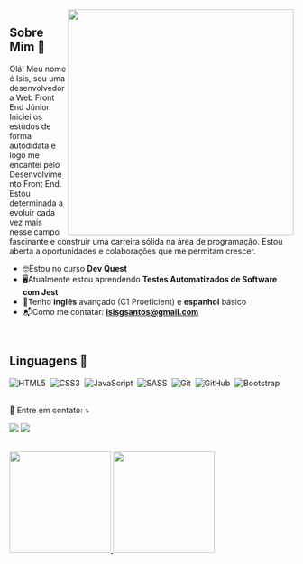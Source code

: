 <img src="https://i.makeagif.com/media/6-20-2018/hH5G05.gif" min-width="400px" max-width="400px" width="400px" align="right">

## Sobre Mim :mag_right:
 Olá! Meu nome é Isis, sou uma desenvolvedora Web Front End Júnior. <br>
 Iniciei os estudos de forma autodidata e logo me encantei pelo Desenvolvimento Front End. Estou determinada a evoluir cada vez mais nesse campo fascinante e construir uma carreira sólida na área de programação. Estou aberta a oportunidades e colaborações que me permitam crescer.

- :nerd_face:Estou no curso **Dev Quest**
- :desktop_computer:Atualmente estou aprendendo **Testes Automatizados de Software com Jest**
- :open_book:Tenho **inglês** avançado (C1 Proeficient) e **espanhol** básico
- :mailbox_with_mail:Como me contatar: **isisgsantos@gmail.com**
<br>

## Linguagens :monocle_face:
![HTML5](https://img.shields.io/badge/-HTML5-E34F26?style=for-the-badge&logo=html5&logoColor=white)&nbsp;
![CSS3](https://img.shields.io/badge/css3-%231572B6.svg?style=for-the-badge&logo=css3&logoColor=white)&nbsp;
![JavaScript](https://img.shields.io/badge/Javascript-F7DF1E.svg?style=for-the-badge&logo=javascript&logoColor=black)&nbsp;
![SASS](https://img.shields.io/badge/sass-deeppink.svg?style=for-the-badge&logo=sass&logoColor=white)&nbsp;
![Git](https://img.shields.io/badge/-git-red?style=for-the-badge&logo=Git&logoColor=white)&nbsp;
![GitHub](https://img.shields.io/badge/-GitHub-181717?style=for-the-badge&logo=github)&nbsp;
![Bootstrap](https://img.shields.io/badge/Bootstrap-563D7C?style=for-the-badge&logo=bootstrap&logoColor=white)&nbsp;
<br> <br>

<p align="left">
  💌 Entre em contato: ⤵️
</p>

<p align="left">
  <a href = "mailto: isissantos8425@gmail.com"><img src="https://img.shields.io/badge/-Gmail-%23333?style=for-the-badge&logo=gmail&logoColor=white" target="_blank"></a>
  <a href="https://www.linkedin.com/in/isis-gon%C3%A7alves-santos/" target="_blank"><img src="https://img.shields.io/badge/-LinkedIn-%230077B5?style=for-the-badge&logo=linkedin&logoColor=white" target="_blank"></a>
</p>

<br>

 <div>
   <a href="https://github.com/Isis-gsantos">
   <img height="180em" src="https://github-readme-stats.vercel.app/api?username=Isis-gsantos&show_icons=true&theme=radical&include_all_commits=true&count_private=true"/>
   <img height="180em" src="https://github-readme-stats.vercel.app/api/top-langs/?username=Isis-gsantos&layout=compact&langs_count=6&theme=tokyonight"/>
</div>

